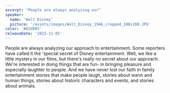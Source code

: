 ```yaml
---
excerpt: "People are always analyzing our"
speaker:
  name: 'Walt Disney'
  picture: '/assets/images/Walt_Disney_1946_cropped_100x100.JPG'
color: '#02d805'
releaseDate: '2023-11-05'
---
```

People are always analyzing our approach to entertainment. Some reporters have called it the 'special secret of Disney entertainment. Well, we like a little mystery in our films, but there's really no secret about our approach. We're interested in doing things that are fun- in bringing pleasure and especially laughter to people. And we have never lost our faith in family entertainment stories that make people laugh, stories about warm and human things, stories about historic characters and events, and stories about animals.